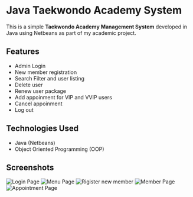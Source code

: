 # Java Taekwondo Academy System

This is a simple **Taekwondo Academy Management System** developed in Java using Netbeans as part of my academic project.

## Features

- Admin Login
- New member registration
- Search Filter and user listing
- Delete user
- Renew user package
- Add appoinment for VIP and VVIP users
- Cancel appoinment
- Log out

## Technologies Used

- Java (Netbeans)
- Object Oriented Programming (OOP)

## Screenshots

![Login Page](./screenshots/screenshot1.png)
![Menu Page](./screenshots/screenshot2.png)
![Rigister new member](./screenshots/screenshot3.png)
![Member Page](./screenshots/screenshot4.png)
![Appointment Page](./screenshots/screenshot5.png)
